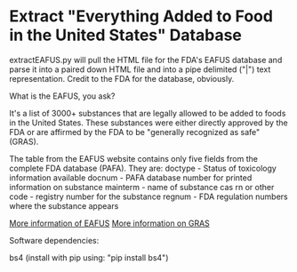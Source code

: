 Extract "Everything Added to Food in the United States" Database
======================================

extractEAFUS.py will pull the HTML file for the FDA's EAFUS database and parse it into a paired down HTML file and into a pipe delimited ("|") text representation.  Credit to the FDA for the database, obviously.

What is the EAFUS, you ask?

It's a list of 3000+ substances that are legally allowed to be added to foods in the United States.  These substances were either directly approved by the FDA or are affirmed by the FDA to be "generally	recognized as safe" (GRAS). 

The table from the EAFUS website contains only five fields from the complete FDA database (PAFA).  They are:
		doctype - Status of toxicology information available
		docnum - PAFA database number for printed information on substance
		mainterm - name of substance
		cas rn or other code - registry number for the substance
		regnum - FDA regulation numbers where the substance appears 
		
[More information of EAFUS](http://www.fda.gov/Food/IngredientsPackagingLabeling/ucm115326.htm)
[More information on GRAS](http://www.fda.gov/food/ingredientspackaginglabeling/gras/default.htm)

Software dependencies: 

bs4 (install with pip using: "pip install bs4")
